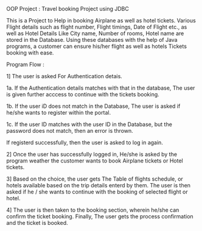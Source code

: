OOP Project : Travel booking Project 					using JDBC 

  

This is a Project to Help in booking Airplane as well as hotel tickets. Various Flight details such as flight number, Flight timings, Date of Flight etc., as well as Hotel Details Like City name, Number of rooms, Hotel name are stored in the Database. Using these databases with the help of Java programs, a customer can ensure his/her flight as well as hotels Tickets booking with ease. 

  

Program Flow : 

1] The user is asked For Authentication detais. 

  

1a. If the Authentication details matches with that in the database, The user is given further acccess to continue with the tickets booking. 

1b. If the user iD does not match in the Database, The user is asked if he/she wants to register within the portal. 

1c. If the user ID matches with the user ID in the Database, but the password does not match, then an error is thrown. 

If registerd successfully, then the user is asked to log in again. 

  

2] Once the user has successfully logged in, He/she is asked by the program weather the customer wants to book Airplane tickets or Hotel tickets. 

  

3] Based on the choice, the user gets The Table of flights schedule, or hotels available based on the trip details enterd by them. The user is then asked if he / she wants to continue with the booking of selected flight or hotel. 

  

4] The user is then taken to the booking section, wherein he/she can confirm the ticket booking. Finally, The user gets the process confirmation and the ticket is booked. 
